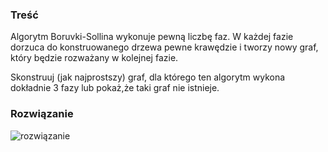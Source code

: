 ### Treść
Algorytm Boruvki-Sollina wykonuje pewną liczbę faz. W każdej fazie dorzuca do konstruowanego drzewa pewne krawędzie i tworzy nowy graf, który będzie rozważany w kolejnej fazie.

Skonstruuj (jak najprostszy) graf, dla którego ten algorytm wykona dokładnie 3 fazy lub pokaż,że taki graf nie istnieje.

### Rozwiązanie
![rozwiązanie](https://lh3.googleusercontent.com/4E6mz9hxdmG1qa9Go8IjEpwJcRnK6_J0t61rB25wNzTWAGNks1FoC_CTYzepYGdivy0QVxYsRbrn7_08V72lLWQi0XwfDTmSoQipUnYGRWULrcojHdz-JodxQzeU3h-0veeAXXb1cQ)
